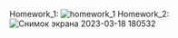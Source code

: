 Homework_1:
![homework_1](https://user-images.githubusercontent.com/88387140/210082737-f85016ee-153c-46e9-881e-ed48ac41dd0c.png)
Homework_2:
![Снимок экрана 2023-03-18 180532](https://user-images.githubusercontent.com/88387140/226117462-5fca6aca-a420-433b-bee1-c3b721ec49d8.jpg)
